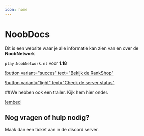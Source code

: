 ```yaml
---
icon: home
---
```


# NoobDocs

Dit is een website waar je alle informatie kan zien van en over de **NoobNetwork**

`play.NoobNetwork.nl` voor **1.18**

[!button variant="succes" text="Bekijk de RankShop"](https://shop.noobnetwork.nl)                                          

[!button variant="light" text="Check de server status"](status)

##We hebben ook een trailer.
Kijk hem hier onder.

[!embed](https://youtu.be/b4hb8EESbKo)


Nog vragen of hulp nodig?
- 
Maak dan een ticket aan in de discord server.
